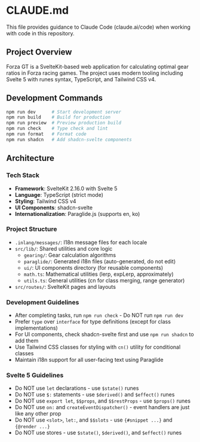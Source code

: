 # CLAUDE.md

This file provides guidance to Claude Code (claude.ai/code) when working with code in this repository.

## Project Overview

Forza GT is a SvelteKit-based web application for calculating optimal gear ratios in Forza racing games. The project uses modern tooling including Svelte 5 with runes syntax, TypeScript, and Tailwind CSS v4.

## Development Commands

```bash
npm run dev      # Start development server
npm run build    # Build for production
npm run preview  # Preview production build
npm run check    # Type check and lint
npm run format   # Format code
npm run shadcn   # Add shadcn-svelte components
```

## Architecture

### Tech Stack

- **Framework**: SvelteKit 2.16.0 with Svelte 5
- **Language**: TypeScript (strict mode)
- **Styling**: Tailwind CSS v4
- **UI Components**: shadcn-svelte
- **Internationalization**: Paraglide.js (supports en, ko)

### Project Structure

- `.inlang/messages/`: I18n message files for each locale
- `src/lib/`: Shared utilities and core logic
    - `gearing/`: Gear calculation algorithms
    - `paraglide/`: Generated i18n files (auto-generated, do not edit)
    - `ui/`: UI components directory (for reusable components)
    - `math.ts`: Mathematical utilities (lerp, expLerp, approximately)
    - `utils.ts`: General utilities (cn for class merging, range generator)
- `src/routes/`: SvelteKit pages and layouts

### Development Guidelines

- After completing tasks, run `npm run check` - Do NOT run `npm run dev`
- Prefer `type` over `interface` for type definitions (except for class implementations)
- For UI components, check shadcn-svelte first and use `npm run shadcn` to add them
- Use Tailwind CSS classes for styling with `cn()` utility for conditional classes
- Maintain i18n support for all user-facing text using Paraglide

### Svelte 5 Guidelines

- Do NOT use `let` declarations - use `$state()` runes
- Do NOT use `$:` statements - use `$derived()` and `$effect()` runes
- Do NOT use `export let`, `$$props`, and `$$restProps` - use `$props()` runes
- Do NOT use `on:` and `createEventDispatcher()` - event handlers are just like any other prop
- Do NOT use `<slot>`, `let:`, and `$$slots` - use `{#snippet ...}` and `{@render ...}`
- Do NOT use stores - use `$state()`, `$derived()`, and `$effect()` runes

